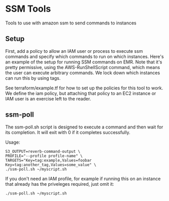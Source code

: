 # SSM Tools

Tools to use with amazon ssm to send commands to instances

## Setup

First, add a policy to allow an IAM user or process to execute ssm commands and
specify which commands to run on which instances. Here's an example of the
setup for running SSM commands on EMR. Note that it's pretty permissive, using the
AWS-RunShellScript command, which means the user can execute arbitrary commands.
We lock down which instances can run this by using tags.

See terraform/example.tf for how to set up the policies for this tool to work.
We define the iam policy, but attaching that policy to an EC2 instance or IAM user is an exercise left to the reader.

## ssm-poll

The ssm-poll.sh script is designed to execute a command and then wait for its completion. It will exit with 0 if it completes successfully.

Usage:

    S3_OUTPUT=reverb-command-output \
    PROFILE="--profile profile-name" \
    TARGETS="Key=tag:example,Values=foobar Key=tag:another_tag,Values=some_value" \
    ./ssm-poll.sh ~/myscript.sh


If you don't need an IAM profile, for example if running this on an instance that already has the priveleges required, just omit it:

    ./ssm-poll.sh ~/myscript.sh
